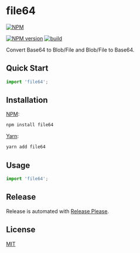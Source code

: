 # file64

[![NPM](https://nodei.co/npm/file64.png)](https://nodei.co/npm/file64/)

[![NPM version](https://img.shields.io/npm/v/file64.svg)](https://www.npmjs.com/package/file64)
[![build](https://github.com/encrypit/file64/actions/workflows/build.yml/badge.svg)](https://github.com/encrypit/file64/actions/workflows/build.yml)

Convert Base64 to Blob/File and Blob/File to Base64.

## Quick Start

```ts
import 'file64';
```

## Installation

[NPM](https://www.npmjs.com/package/file64):

```sh
npm install file64
```

[Yarn](https://yarnpkg.com/package/file64):

```sh
yarn add file64
```

## Usage

```ts
import 'file64';
```

## Release

Release is automated with [Release Please](https://github.com/googleapis/release-please).

## License

[MIT](https://github.com/encrypit/file64/blob/master/LICENSE)
